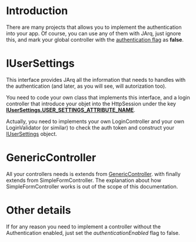 # Introduction #

There are many projects that allows you to implement the authentication into your app. Of course, you can use any of them with JArq, just ignore this, and mark your global controller with the [authentication flag](http://jarq.es/api/Core/es/onlysolutions/arq/core/mvc/controller/GlobalController.html#setAuthenticationEnabled(boolean)) as **false**.

# IUserSettings #

This interface provides JArq all the information that needs to handles with the authentication (and later, as you will see, will autorization too).

You need to code your own class that implements this interface, and a login controller that introduce your objet into the HttpSession under the key **[IUserSettings.USER\_SETTINGS\_ATTRIBUTE\_NAME](http://jarq.es/api/Core/es/onlysolutions/arq/core/auth/IUserSettings.html#USER_SETTINGS_ATTRIBUTE_NAME)**.

Actually, you need to implements your own LoginController and your own LoginValidator (or similar) to check the auth token and construct your [IUserSettings](http://jarq.es/api/Core/es/onlysolutions/arq/core/auth/IUserSettings.html) object.

# GenericController #

All your controllers needs is extends from [GenericController](http://jarq.es/api/Core/es/onlysolutions/arq/core/mvc/controller/GenericController.html). with finally extends from SimpleFormController. The explanation about how SimpleFormController works is out of the scope of this documentation.

# Other details #

If for any reason you need to implement a controller without the Authentication enabled, just set the _authenticationEnabled_ flag to false.